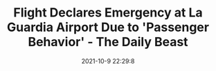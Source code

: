 ---
"title": "Flight Declares Emergency at La Guardia Airport Due to 'Passenger Behavior' - The Daily Beast"
"date": "2021-10-9 22:29:8"
"feed_name": "GOOGLENEWSCONSTRUCTION"
"feed_website": "https://news.google.com/search?q=construction%2Bincident&hl=en-US&gl=US&ceid=US:en"
"feed_rss": "https://news.google.com/rss/search?q=construction%2Bincident&hl=en-US&gl=US&ceid=US:en"
"link": "https://www.thedailybeast.com/flight-from-indianapolis-forced-to-land-at-new-yorks-la-guardia-airport-after-security-incident"
"source": "{'href': 'https://www.thedailybeast.com', 'title': 'The Daily Beast'}"
"file": "_posts/2021-1-1-3c1ea6800f11cefa5d8429692d13973dfb927f59.md"
"accident": "0"
"drilling": "0"
"dead": "0"
"injured": "0"
"arrested": "0"
"place": "unknown place"
"where": "unknown site"
"causes": "unknown"
"place_uri": "unknown place"
---